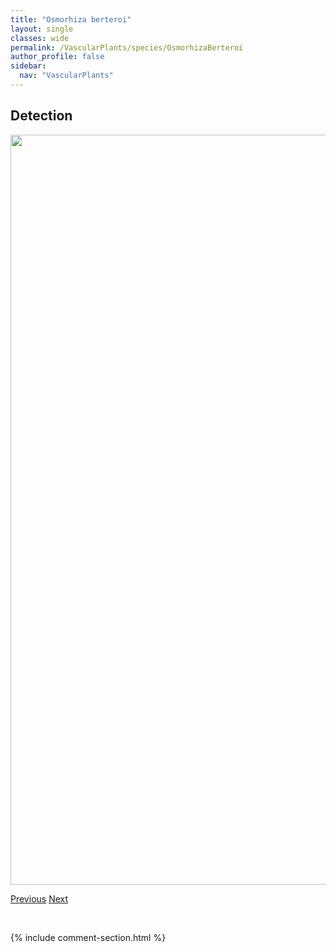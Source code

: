 ```yaml
---
title: "Osmorhiza berteroi"
layout: single
classes: wide
permalink: /VascularPlants/species/OsmorhizaBerteroi
author_profile: false
sidebar:
  nav: "VascularPlants"
---
```


<h2>Detection</h2>

<a href="https://drive.google.com/uc?export=view&id=1bYYP2EZ8dTlCP9-ZvM--Gb1uyPDnm33D">
<img src="https://drive.google.com/uc?export=view&id=1bYYP2EZ8dTlCP9-ZvM--Gb1uyPDnm33D" height = "1200" width = "800">
</a>


<a href="/DevelopmentWebsite/VascularPlants/species/OryzopsisAsperifolia" class="pagination--pager" title="Oryzopsis asperifolia">Previous</a> <a href="/DevelopmentWebsite/VascularPlants/species/OsmorhizaDepauperata" class="pagination--pager" title="Osmorhiza depauperata">Next</a>

<p>&nbsp;</p>

{% include comment-section.html %}
